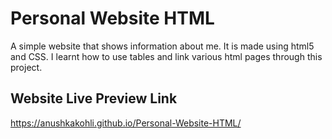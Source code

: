 # Personal Website HTML
A simple website that shows information about me. It is made using html5 and CSS. 
I learnt how to use tables and link various html pages through this project.

## Website Live Preview Link
https://anushkakohli.github.io/Personal-Website-HTML/
